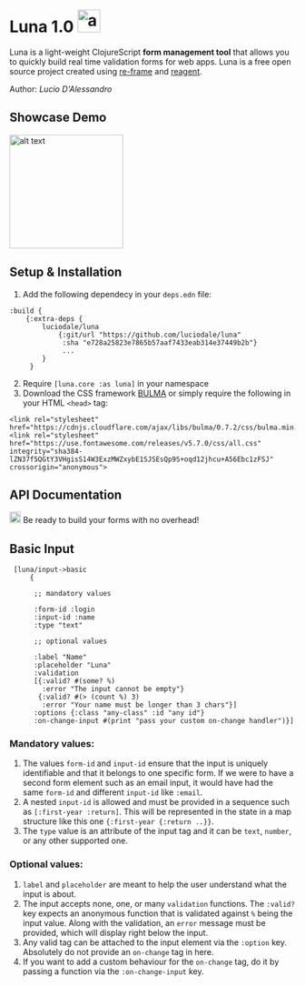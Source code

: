 # Luna 1.0  <img src="https://i.imgur.com/fAZcBXq.png" alt="alt text" width="40">

Luna is a light-weight ClojureScript **form management tool** that allows you to quickly build real time validation forms for web apps. 
Luna is a free open source project created using [re-frame](https://github.com/Day8/re-frame) and [reagent](https://github.com/reagent-project/reagent).

Author: *Lucio D'Alessandro*

## Showcase Demo

<img src="https://mainefamilyplanning.org/wp-content/uploads/2018/04/Coming-Soon-PNG.png" alt="alt text" width="200">

## Setup & Installation

1. Add the following dependecy in your `deps.edn` file:
```
:build {
    {:extra-deps {
        luciodale/luna
            {:git/url "https://github.com/luciodale/luna"
             :sha "e728a25823e7865b57aaf7433eab314e37449b2b"}
             ...
        }
     }
```
2. Require `[luna.core :as luna]` in your namespace
3. Download the CSS framework [BULMA](https://bulma.io/documentation/overview/start/) or simply require the following in your HTML `<head>` tag:
```
<link rel="stylesheet" href="https://cdnjs.cloudflare.com/ajax/libs/bulma/0.7.2/css/bulma.min.css">
<link rel="stylesheet" href="https://use.fontawesome.com/releases/v5.7.0/css/all.css" integrity="sha384-lZN37f5QGtY3VHgisS14W3ExzMWZxybE1SJSEsQp9S+oqd12jhcu+A56Ebc1zFSJ" crossorigin="anonymous">
```

## API Documentation
<img src="https://cdn4.iconfinder.com/data/icons/eldorado-weather/40/thunder-512.png" alt="alt text" width="20"> Be ready to build your forms with no overhead! 

## Basic Input
```
 [luna/input->basic
     {
       
      ;; mandatory values
      
      :form-id :login
      :input-id :name
      :type "text"
      
      ;; optional values
      
      :label "Name" 
      :placeholder "Luna"
      :validation
      [{:valid? #(some? %)
        :error "The input cannot be empty"}
       {:valid? #(> (count %) 3)
        :error "Your name must be longer than 3 chars"}]
      :options {:class "any-class" :id "any id"}
      :on-change-input #(print "pass your custom on-change handler")}]
```

### Mandatory values:

1. The values `form-id` and `input-id` ensure that the input is uniquely identifiable and that it belongs to one specific form.
If we were to have a second form element such as an email input, it would have had the same `form-id` and different `input-id` like `:email`.
2. A nested `input-id` is allowed and must be provided in a sequence such as `[:first-year :return]`. This will be represented in the state in a map structure like this one `{:first-year {:return ..}}`.
3. The `type` value is an attribute of the input tag and it can be `text`, `number`, or any other supported one.

### Optional values:

1. `label` and `placeholder` are meant to help the user understand what the input is about.
2. The input accepts none, one, or many `validation` functions. The `:valid?` key expects an anonymous function that is validated against `%` being the input value. 
Along with the validation, an `error` message must be provided, which will display right below the input.
3. Any valid tag can be attached to the input element via the `:option` key. Absolutely do not provide an `on-change` tag in here.
4. If you want to add a custom behaviour for the `on-change` tag, do it by passing a function via the `:on-change-input` key.

